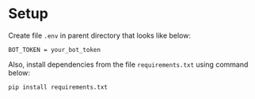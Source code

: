 # Setup
Create file `.env` in parent directory that looks like below:
```
BOT_TOKEN = your_bot_token
```
Also, install dependencies from the file `requirements.txt` using command below:
```
pip install requirements.txt
```